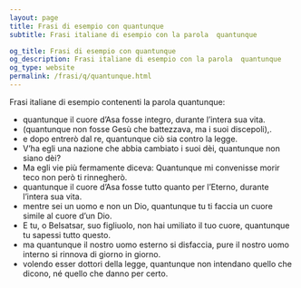 ```yaml
---
layout: page
title: Frasi di esempio con quantunque 
subtitle: Frasi italiane di esempio con la parola  quantunque

og_title: Frasi di esempio con quantunque 
og_description: Frasi italiane di esempio con la parola  quantunque
og_type: website
permalink: /frasi/q/quantunque.html
---
```


Frasi italiane di esempio contenenti la parola quantunque:


- quantunque il cuore d’Asa fosse integro, durante l’intera sua vita.
- (quantunque non fosse Gesù che battezzava, ma i suoi discepoli),.
- e dopo entrerò dal re, quantunque ciò sia contro la legge.
- V’ha egli una nazione che abbia cambiato i suoi dèi, quantunque non siano dèi?
- Ma egli vie più fermamente diceva: Quantunque mi convenisse morir teco non però ti rinnegherò.
- quantunque il cuore d’Asa fosse tutto quanto per l’Eterno, durante l’intera sua vita.
- mentre sei un uomo e non un Dio, quantunque tu ti faccia un cuore simile al cuore d’un Dio.
- E tu, o Belsatsar, suo figliuolo, non hai umiliato il tuo cuore, quantunque tu sapessi tutto questo.
- ma quantunque il nostro uomo esterno si disfaccia, pure il nostro uomo interno si rinnova di giorno in giorno.
- volendo esser dottori della legge, quantunque non intendano quello che dicono, né quello che danno per certo.
